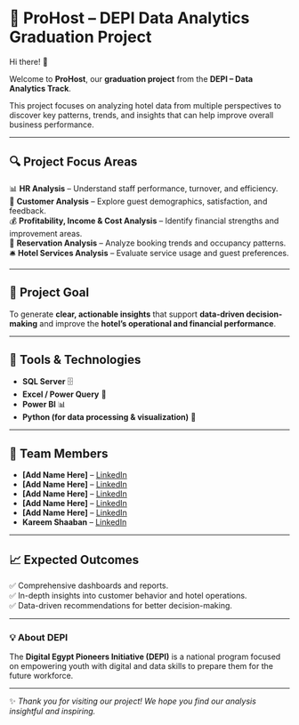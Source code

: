 # 🏨 ProHost – DEPI Data Analytics Graduation Project  

Hi there! 👋  

Welcome to **ProHost**, our **graduation project** from the **DEPI – Data Analytics Track**.  

This project focuses on analyzing hotel data from multiple perspectives to discover key patterns, trends, and insights that can help improve overall business performance.

---

## 🔍 Project Focus Areas  
📊 **HR Analysis** – Understand staff performance, turnover, and efficiency.  
💬 **Customer Analysis** – Explore guest demographics, satisfaction, and feedback.  
💰 **Profitability, Income & Cost Analysis** – Identify financial strengths and improvement areas.  
📅 **Reservation Analysis** – Analyze booking trends and occupancy patterns.  
🛎️ **Hotel Services Analysis** – Evaluate service usage and guest preferences.

---

## 🎯 Project Goal  
To generate **clear, actionable insights** that support **data-driven decision-making** and improve the **hotel’s operational and financial performance**.

---

## 🧰 Tools & Technologies  
- **SQL Server** 🗄️  
- **Excel / Power Query** 📑  
- **Power BI** 📊  
- **Python (for data processing & visualization)** 🐍  

---

## 👥 Team Members  
- **[Add Name Here]** – [LinkedIn]()  
- **[Add Name Here]** – [LinkedIn]()  
- **[Add Name Here]** – [LinkedIn]()
- **[Add Name Here]** – [LinkedIn]()
- **[Add Name Here]** – [LinkedIn]()  
- **Kareem Shaaban** – [LinkedIn](https://www.linkedin.com/in/kareem-shaaban-)  
---

## 📈 Expected Outcomes  
✅ Comprehensive dashboards and reports.  
✅ In-depth insights into customer behavior and hotel operations.  
✅ Data-driven recommendations for better decision-making.  

---

### 💡 About DEPI  
The **Digital Egypt Pioneers Initiative (DEPI)** is a national program focused on empowering youth with digital and data skills to prepare them for the future workforce.

---

✨ *Thank you for visiting our project! We hope you find our analysis insightful and inspiring.*  
